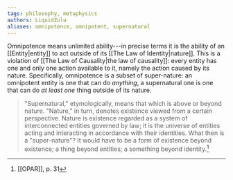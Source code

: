 ```yaml
---
tags: philosophy, metaphysics
authors: LiquidZulu
aliases: omnipotence, omnipotent, supernatural
---
```


Omnipotence means unlimited ability---in precise terms it is the ability of an [[Entity|entity]] to act outside of its [[The Law of Identity|nature]]. This is a violation of [[The Law of Causality|the law of causality]]: every entity has one and only one action available to it, namely the action caused by its nature. Specifically, omnipotence is a subset of super-nature: an omnipotent entity is one that can do *anything*, a supernatural one is one that can do *at least one* thing outside of its nature.

>"Supernatural," etymologically, means that which is above or beyond nature. "Nature," in turn, denotes existence viewed from a certain perspective. Nature is existence regarded as a system of interconnected entities governed by law; it is the universe of entities acting and interacting in accordance with their identities. What then is a "super-nature"? It would have to be a form of existence beyond existence; a thing beyond entities; a something beyond identity.[^1]

[^1]: [[OPAR]], p. 31
